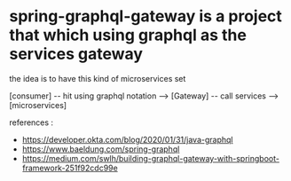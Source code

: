 spring-graphql-gateway is a project that which using graphql as the services gateway
===============
the idea is to have this kind of microservices set

[consumer] -- hit using graphql notation --> [Gateway] -- call services --> [microservices]

references :
- https://developer.okta.com/blog/2020/01/31/java-graphql
- https://www.baeldung.com/spring-graphql
- https://medium.com/swlh/building-graphql-gateway-with-springboot-framework-251f92cdc99e

